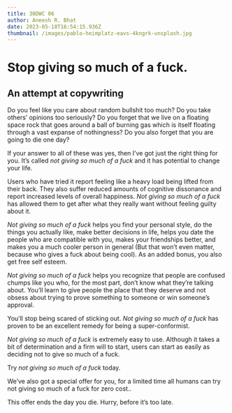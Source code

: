 ```yaml
---
title: 30DWC 06
author: Aneesh R. Bhat
date: 2023-05-18T16:54:15.936Z
thumbnail: /images/pablo-heimplatz-eavs-4kngrk-unsplash.jpg
---
```

# Stop giving so much of a fuck.

## An attempt at copywriting

Do you feel like you care about random bullshit too much? Do you take others’ opinions too seriously? Do you forget that we live on a floating space rock that goes around a ball of burning gas which is itself floating through a vast expanse of nothingness? Do you also forget that you are going to die one day?

If your answer to all of these was yes, then I’ve got just the right thing for you. It’s called *not giving so much of a fuck* and it has potential to change your life.

Users who have tried it report feeling like a heavy load being lifted from their back. They also suffer reduced amounts of cognitive dissonance and report increased levels of overall happiness. *Not giving so much of a fuck* has allowed them to get after what they really want without feeling guilty about it. 

*Not giving so much of a fuck* helps you find your personal style, do the things you actually like, make better decisions in life, helps you date the people who are compatible with you, makes your friendships better, and makes you a much cooler person in general (But that won’t even matter, because who gives a fuck about being cool). As an added bonus, you also get free self esteem.

*Not giving so much of a fuck* helps you recognize that people are confused chumps like you who, for the most part, don’t know what they’re talking about. You’ll learn to give people the place that they deserve and not obsess about trying to prove something to someone or win someone’s approval.

You’ll stop being scared of sticking out. *Not giving so much of a fuck* has proven to be an excellent remedy for being a super-conformist. 

*Not giving so much of a fuck* is extremely easy to use. Although it takes a bit of determination and a firm will to start, users can start as easily as deciding not to give so much of a fuck. 

Try *not giving so much of a fuck* today. 

We’ve also got a special offer for you, for a limited time all humans can try not giving so much of a fuck for zero cost.. 

This offer ends the day you die. Hurry, before it’s too late.